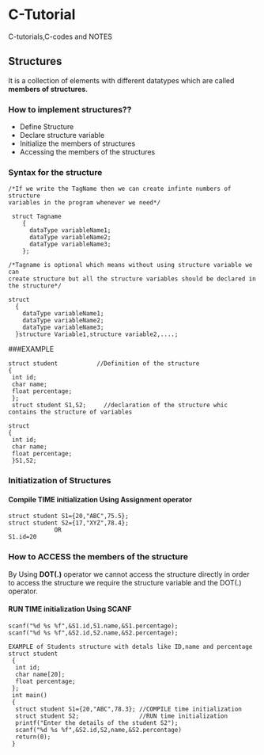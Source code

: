 # C-Tutorial
C-tutorials,C-codes and NOTES
## Structures
It is a collection of elements with different datatypes which are called **members of structures**.
### How to implement structures??
  * Define Structure
  * Declare structure variable
  * Initialize the members of structures
  * Accessing the members of the structures
### Syntax for the structure
```
/*If we write the TagName then we can create infinte numbers of structure 
variables in the program whenever we need*/

 struct Tagname                    
    {
      dataType variableName1;
      dataType variableName2;
      dataType variableName3;
    };
```
```
/*Tagname is optional which means without using structure variable we can 
create structure but all the structure variables should be declared in the structure*/

struct                    
  {
    dataType variableName1;
    dataType variableName2;
    dataType variableName3;
  }structure Variable1,structure variable2,....;
```
###EXAMPLE
```
struct student           //Definition of the structure
{
 int id;
 char name;
 float percentage;
 };
 struct student S1,S2;     //declaration of the structure whic contains the structure of variables
```
```
struct
{
 int id;
 char name;
 float percentage;
 }S1,S2;
```
### Initiatization of Structures
#### Compile TIME initialization Using Assignment operator
```
struct student S1={20,"ABC",75.5};
struct student S2={17,"XYZ",78.4};
             OR
S1.id=20
```
### How to ACCESS the members of the structure
By Using **DOT(.)** operator we cannot access the structure directly in order to access the structure we require the structure variable and the DOT(.) operator.
#### RUN TIME initialization Using SCANF
```
scanf("%d %s %f",&S1.id,S1.name,&S1.percentage);
scanf("%d %s %f",&S2.id,S2.name,&S2.percentage);
```
```
EXAMPLE of Students structure with detals like ID,name and percentage
struct student
 {
  int id;
  char name[20];
  float percentage;
 };
 int main()
 {
  struct student S1={20,"ABC",78.3}; //COMPILE time initialization
  struct student S2;                 //RUN time initialization
  printf("Enter the details of the student S2");
  scanf("%d %s %f",&S2.id,S2,name,&S2.percentage)
  return(0);
 }
```
